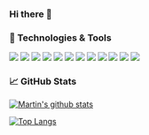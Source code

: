 ### Hi there 👋

<!--
**martinmcneela/martinmcneela** is a ✨ _special_ ✨ repository because its `README.md` (this file) appears on your GitHub profile.

Here are some ideas to get you started:

- 🔭 I’m currently working on ...
- 🌱 I’m currently learning ...
- 👯 I’m looking to collaborate on ...
- 🤔 I’m looking for help with ...
- 💬 Ask me about ...
- 📫 How to reach me: ...
- 😄 Pronouns: ...
- ⚡ Fun fact: ...
-->

### 🧰 Technologies & Tools

![](https://img.shields.io/badge/OS-macOS-informational?style=flat&logo=apple&logoColor=white&color=ffc600)
![](https://img.shields.io/badge/Editor-VSCode-informational?style=flat&logo=visual-studio-code&logoColor=white&color=ffc600)
![](https://img.shields.io/badge/Code-HTML-informational?style=flat&logo=html5&logoColor=white&color=ffc600)
![](https://img.shields.io/badge/Code-CSS-informational?style=flat&logo=css3&logoColor=white&color=ffc600)
![](https://img.shields.io/badge/Code-Javascript-informational?style=flat&logo=javascript&logoColor=white&color=ffc600)
![](https://img.shields.io/badge/Code-Typescript-informational?style=flat&logo=typescript&logoColor=white&color=ffc600)
![](https://img.shields.io/badge/Code-React-informational?style=flat&logo=react&logoColor=white&color=ffc600)
![](https://img.shields.io/badge/Code-Redux-informational?style=flat&logo=redux&logoColor=white&color=ffc600)
![](https://img.shields.io/badge/Code-Styled_Components-informational?style=flat&logo=styled-components&logoColor=white&color=ffc600)
![](https://img.shields.io/badge/Code-Gatsby-informational?style=flat&logo=gatsby&logoColor=white&color=ffc600)
![](https://img.shields.io/badge/Design-Figma-informational?style=flat&logo=figma&logoColor=white&color=ffc600)
![](https://img.shields.io/badge/Design-Sketch-informational?style=flat&logo=sketch&logoColor=white&color=ffc600)

### 📈 GitHub Stats

[![Martin's github stats](https://github-readme-stats.vercel.app/api?username=martinmcneela&hide=stars&count_private=true&show_icons=true&bg_color=312d3b&title_color=ffc600&text_color=ffc600&icon_color=ffc600&include_all_commits=true)](https://github.com/anuraghazra/github-readme-stats)

[![Top Langs](https://github-readme-stats.vercel.app/api/top-langs/?username=martinmcneela&layout=compact&bg_color=312d3b&title_color=ffc600&text_color=ffc600&icon_color=ffc600)](https://github.com/anuraghazra/github-readme-stats)
